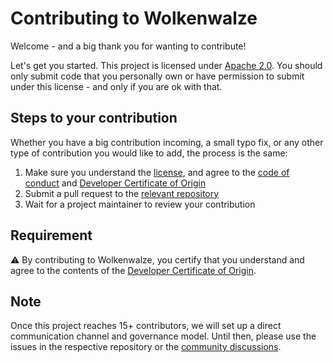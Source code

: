 # Contributing to Wolkenwalze

Welcome - and a big thank you for wanting to contribute!

Let's get you started. This project is licensed under [Apache 2.0](LICENSE). You should only submit code that you personally own or have permission to submit under this license - and only if you are ok with that.

## Steps to your contribution

Whether you have a big contribution incoming, a small typo fix, or any other type of contribution you would like to add, the process is the same:

1. Make sure you understand the [license](LICENSE), and agree to the [code of conduct](CODE_OF_CONDUCT.md) and [Developer Certificate of Origin](DCO.md)
2. Submit a pull request to the [relevant repository](https://github.com/Wolkenwalze)
3. Wait for a project maintainer to review your contribution

## Requirement

⚠️ By contributing to Wolkenwalze, you certify that you understand and agree to the contents of the [Developer Certificate of Origin](https://developercertificate.org/).

## Note

Once this project reaches 15+ contributors, we will set up a direct communication channel and governance model. Until then, please use the issues in the respective repository or the [community discussions](https://github.com/wolkenwalze/community/discussions).